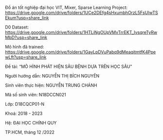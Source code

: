 Đồ án tốt nghiệp đại học
VIT, Mixer, Sparse Learning Project: https://drive.google.com/drive/folders/1UCe2DEfg4sHxumbhOrzL5FsUIwTSEkum?usp=share_link

D0 Dataset: https://drive.google.com/drive/folders/1HTLiNgOUpVMvTrrEKT_IvsqreTyRwMbD?usp=share_link

Mô hình đã trained: https://drive.google.com/drive/folders/1GayLpDVuPabq9dMeaqitmtfK4PpewLft?usp=share_link

Đề tài: “MÔ HÌNH PHÁT HIỆN SÂU BỆNH DỰA TRÊN HỌC SÂU”

Người hướng dẫn: NGUYỄN THỊ BÍCH NGUYÊN

Sinh viên thực hiện: NGUYỄN TRUNG CHÁNH

Mã số sinh viên: N18DCCN021

Lớp: D18CQCP01-N

Khoá: 2018 - 2023

Hệ: ĐẠI HỌC CHÍNH QUY

TP.HCM, tháng 12 /2022
